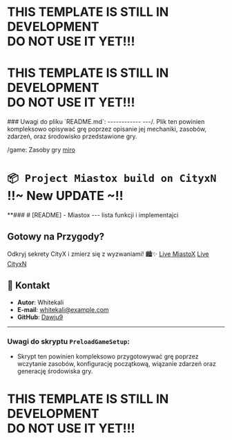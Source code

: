 <html>
<body>
	
</div>

  <script>
    function clickOption() {
      document.getElementById("result").innerHTML = "You clicked the button!";
    }
  </script>
</body>
</html>




<h1>THIS TEMPLATE IS STILL IN DEVELOPMENT<br>DO NOT USE IT YET!!!</h1>
<h1>THIS TEMPLATE IS STILL IN DEVELOPMENT<br>DO NOT USE IT YET!!!</h1>
### Uwagi do pliku `README.md`:
------------
---/. Plik ten powinien kompleksowo opisywać grę poprzez opisanie jej mechaniki, zasobów, zdarzeń, oraz środowisko przedstawione gry.

/game: Zasoby gry
[miro](https://miro.com/app/board/uXjVKtfWXNY=/?share_link_id=381033713650)
# `📦 Project Miastox build on CityxN` !!~ New UPDATE ~!!

**### # [README] - Miastox --- lista funkcji i implementajci

## **Gotowy na Przygody?**

Odkryj sekrety CityX i zmierz się z wyzwaniami! 🏙️✨
[Live MiastoX](https://dawju9.github.io/MiastoX/)
[Live CityxN](https://dawju9.github.io/cityx/)

## 👤 **Kontakt**

- **Autor**: Whitekali
- **E-mail**: whitekali@example.com
- **GitHub**: [Dawju9](https://github.com/Dawju9)

---

### Uwagi do skryptu `PreloadGameSetup`:
- Skrypt ten powinien kompleksowo przygotowywać grę poprzez wczytanie zasobów, konfigurację początkową, wiązanie zdarzeń oraz generację środowiska gry.









<h1>THIS TEMPLATE IS STILL IN DEVELOPMENT<br>DO NOT USE IT YET!!!</h1><!----

<h2 id="Contributing">Contributing</h2>

<p>
There are several ways how you can potentially contribute to this project. One important way to contribute is to actually <i>report bugs/issues</i> you might identify. In addition you can also bring up <i>feature/enhancements</i> requests. Another way is to <i>help translating</i> the README to a wider range of different languages by committing to the <a href="translations">translations</a> folder.
<br>
Make sure you read the <a href=".github/CODE_OF_CONDUCT.md">Code of Conduct</a> and <a href=".github/CONTRIBUTING.md">Contributing Guide</a> first, as well as all other <a href=".github">support guides</a>.
</p>

<h2 id="License & Copyright">License & Copyright</h2>

<p>
This template is distributed and licensed under the MIT License. See <a href="LICENSE">LICENSE</a> for more detailed information. This is NOT legal advice!
</p>

<a href="#Top"><i><u>Back To Top ⬆️</u></i></a>
<h2 id="Navigation">Navigation</h2>

<h2 id="Project">Project</h3>

<h3 id="About">About</h2>


<h2 id="Scripts">Scripts</h2>
<p>Aftman is required to be installed for all scripts.</p>

<details>
        <summary>Use Cases</summary>
        <br>
        <p>
        Actions:
        <ul>
            <li>Sourcemap - will generate a sourcemap.json of the project.</li>
            <li>Packages - will install wally packages & update custom ones with git submodules.</li>
            <li>Types - will fix broken wally types</li>
            <li>Builds - will build the place file.</li>
            <li>Serves - will automatically start serving the place file.</li>
            <li>Starts - will automatically open the place file in studio.</li>
            <li>CQ - Runs code quality checks.</li>
            <li>❌ - Script does not execute the action.</li>
            <li>✅ - Script will execute the action.</li>
        </ul>
        <p>
        <br>
        <table>
            <tr align="center">
                <th>Name</th>
                <th>Sourcemap</th>
                <th>Packages</th>
                <th>Types</th>
                <th>Builds</th>
                <th>Serves</th>
                <th>Starts</th>
                <th>CQ</th>
            </tr>
            <tr align="center">
                <td>install.sh</td>
                <td>✅</td>
                <td>✅</td>
                <td>✅</td>
                <td>✅</td>
                <td>❌</td>
                <td>❌</td>
                <td>❌</td>
            </tr>
            <tr align="center">
                <td>build.sh</td>
                <td>❌</td>
                <td>❌</td>
                <td>❌</td>
                <td>✅</td>
                <td>❌</td>
                <td>❌</td>
                <td>❌</td>
            </tr>
            <tr align="center">
                <td>serve.sh</td>
                <td>❌</td>
                <td>❌</td>
                <td>❌</td>
                <td>✅</td>
                <td>✅</td>
                <td>❌</td>
                <td>❌</td>
            </tr>
            <tr align="center">
                <td>start.sh</td>
                <td>❌</td>
                <td>❌</td>
                <td>❌</td>
                <td>✅</td>
                <td>✅</td>
                <td>✅</td>
                <td>❌</td>
            </tr>
            <tr align="center">
                <td>types.sh</td>
                <td>✅</td>
                <td>❌</td>
                <td>✅</td>
                <td>❌</td>
                <td>❌</td>
                <td>❌</td>
                <td>❌</td>
            </tr>
            <tr align="center">
                <td>packages.sh</td>
                <td>✅</td>
                <td>✅</td>
                <td>✅</td>
                <td>❌</td>
                <td>❌</td>
                <td>❌</td>
                <td>❌</td>
            </tr>
            <tr align="center">
                <td>cq.sh</td>
                <td>✅</td>
                <td>❌</td>
                <td>❌</td>
                <td>❌</td>
                <td>❌</td>
                <td>❌</td>
                <td>✅</td>
            </tr>
        </table>
    </details>

<li>Feature 3</li





<!----

  <h1>Nałra of My Miastox Page</h1> 
 <p>This is a simple web page created using HTMLxDDDDDD.</p> 










<h1>THIS TEMPLATE IS STILL IN DEVELOPMENT<br>DO NOT USE IT YET!!!</h1>

<h2 id="Navigation">Navigation</h2>

<h2 id="Project">Project</h3>

<h3 id="About">About</h2>

<p>
This repository serves as a template designed specifically for Roblox developers looking to enhance their development workflow through advanced integration with CLI (Command Line Interface) tools such as Rojo and Tarmac. It aims to streamline the process of building, testing, and deploying Roblox games and assets by leveraging these powerful tools within GitHub Actions workflows. By utilizing this template, developers can automate repetitive tasks, ensure consistency across projects, and significantly reduce manual intervention required during the development lifecycle.
</p>

<details>
	<summary>Featured Games</summary>
	<nav>
		<ol>
			<li><a href="#Project">Project</a></li>
			<ol>
				<li><a href="#About">About</a></li>
				<li><a href="#Features">Features</a></li>
				<li><a href="#Getting Started">Getting Started</a></li>
				<li><a href="#Building & Project Structure">Building & Project Structure</a></li>
				<li><a href="#Scripts">Scripts</a></li>
			</ol>
			<li><a href="#Contributing">Contributing</a></li>
			<li><a href="#License & Copyright">License & Copyright</a></li>
		</ol>
	</nav>
    <a href=""><h3>Tang County by Hebei Studios</h3></a>
    <img src="" alt="Tang County">
    <br>
    <i>Want your game in this list? Open an issue or contact me on Discord @iceeburr</i>
</details>
 </body>
 
  </html>

<h2 id="Features">Features</h2>

<p></p>

<h2 id="Getting Started">Getting Started</h2>

<p>
To get started, simply clone this repository and follow the setup instructions detailed further. You can customize everything according to your needs.
</p>

<code>git clone https://github.com/iceeburr/roblox-template</code>

<p>
You can either do it manually or use the all-in-one <a href="scripts/install.sh">install.sh</a> script. You can find other useful command snippets in there as well.
</p>
--->








<!---------<div>
<head>
  <title>#MiastoX Home page</title>
  <link rel="stylesheet" href="style.css">
  <style>
    body {
      font-family: Arial, sans-serif;
      background-color: #f2f2f2;
    }
    .title {
      background-color: #4CAF50;
      color: #fff;
      padding: 20px;
      text-align: center;
    }
    .title-text {
      font-size: 24px;
      font-weight: bold;
    }
    .click-option {
      background-color: #4CAF50;
      color: #fff;
      padding: 10px 20px;
      border: none;
      border-radius: 5px;
      cursor: pointer;
    }
    .click-option:hover {
      background-color: #3e8e41;
    }
    nav {
      background-color: #333;
      color: #fff;
      padding: 10px;
      text-align: center;
    }
    nav ul {
      list-style: none;
      margin: 0;
      padding: 0;
    }
    nav li {
      display: inline-block;
      margin-right: 20px;
    }
    nav a {
      color: #fff;
      text-decoration: none;
    }
    nav a:hover {
      color: #ccc;
    }
  </style></head></div>
<body>
  <div class="title">
    <div class="title-text">
      <nav>
        <ul>
          <li><a href="#">MiastoX</a></li>
          <li><a href="#">O nas</a></li>
          <li><a href="#">Kontakt</a></li>
        </ul>
      </nav>
      <h4>Miastox</h4>
    </div>
  </div>
  <button class="click-option" onclick="clickOption()">Click Me</button>
  <p id="result"></p> <img src="https://example.com/image.jpg" alt="Example Image"> 
 <div align='center'>
    <img src="./gh-assets/project_logo.svg" alt="Project Logo" width="150" height="150">
    <h1 id="Top">MiastoX</h1>
    <h3>A City4All you out there in Roblox developers to inspire and alow goodnes and shown advanced tehniques to manage project like Pro GitHub workflows, build, and deploy active stations.</h3>
    <img src="https://github.com/iceeburr/roblox-video-codec/actions/workflows/ci.yaml/badge.svg" alt="CI">
    <img src="https://github.com/iceeburr/roblox-video-codec/actions/workflows/release.yaml/badge.svg" alt="Build & Deploy">
    <a href=""><img src="https://img.shields.io/github/issues/iceeburr/roblox-template.svg" alt="Issues"></a>
    <a href="https://www.paypal.me/dawju9"><img src="https://img.shields.io/badge/donate-PayPal-green.svg" alt="Donate"></a>

    <section>
    <h2>Features</h2>
    <ul>
<code>`./scripts/install.sh`</code>

<details>
    <summary>Manual Setup:</summary>
    <br>
    <p>
    First, please head over to the <a href="https://github.com/LPGhatguy/aftman/releases/latest">aftman releases page</a> and download the latest version. Open your terminal and <code>cd</code> into the directory. Finally run <code>./aftman self-install</code>.</br>
    Now you can run <code>aftman install</code>, followed by <code>wally install</code>.
    </br>
    That's it! Read how to build the place file further. (or use the <a href="scripts/build.sh">build.sh</a> script)
    </p>
</details>


    <h2 id="Building & Project Structure">Building & Project Structure</h2>

    <p></p>

    <h2 id="Scripts">Scripts</h2>

    <p>Aftman is required to be installed for all scripts.</p>

    <details>
        <summary>Use Cases</summary>
        <br>
        <p>
        Actions:
        <ul>
            <li>Sourcemap - will generate a sourcemap.json of the project.</li>
            <li>Packages - will install wally packages & update custom ones with git submodules.</li>
            <li>Types - will fix broken wally types</li>
            <li>Builds - will build the place file.</li>
            <li>Serves - will automatically start serving the place file.</li>
            <li>Starts - will automatically open the place file in studio.</li>
            <li>CQ - Runs code quality checks.</li>
            <li>❌ - Script does not execute the action.</li>
            <li>✅ - Script will execute the action.</li>
        </ul>
        <p>
        <br>
        <table>
            <tr align="center">
                <th>Name</th>
                <th>Sourcemap</th>
                <th>Packages</th>
                <th>Types</th>
                <th>Builds</th>
                <th>Serves</th>
                <th>Starts</th>
                <th>CQ</th>
            </tr>
            <tr align="center">
                <td>install.sh</td>
                <td>✅</td>
                <td>✅</td>
                <td>✅</td>
                <td>✅</td>
                <td>❌</td>
                <td>❌</td>
                <td>❌</td>
            </tr>
            <tr align="center">
                <td>build.sh</td>
                <td>❌</td>
                <td>❌</td>
                <td>❌</td>
                <td>✅</td>
                <td>❌</td>
                <td>❌</td>
                <td>❌</td>
            </tr>
            <tr align="center">
                <td>serve.sh</td>
                <td>❌</td>
                <td>❌</td>
                <td>❌</td>
                <td>✅</td>
                <td>✅</td>
                <td>❌</td>
                <td>❌</td>
            </tr>
            <tr align="center">
                <td>start.sh</td>
                <td>❌</td>
                <td>❌</td>
                <td>❌</td>
                <td>✅</td>
                <td>✅</td>
                <td>✅</td>
                <td>❌</td>
            </tr>
            <tr align="center">
                <td>types.sh</td>
                <td>✅</td>
                <td>❌</td>
                <td>✅</td>
                <td>❌</td>
                <td>❌</td>
                <td>❌</td>
                <td>❌</td>
            </tr>
            <tr align="center">
                <td>packages.sh</td>
                <td>✅</td>
                <td>✅</td>
                <td>✅</td>
                <td>❌</td>
                <td>❌</td>
                <td>❌</td>
                <td>❌</td>
            </tr>
            <tr align="center">
                <td>cq.sh</td>
                <td>✅</td>
                <td>❌</td>
                <td>❌</td>
                <td>❌</td>
                <td>❌</td>
                <td>❌</td>
                <td>✅</td>
            </tr>
        </table>
    </details>

    <li>Feature 3</li
</div>

  <script>
    function clickOption() {
      document.getElementById("result").innerHTML = "You clicked the button!";
    }
  </script>
</body>
</html>
  <h1>Nałra of My Miastox Page</h1> 
 <p>This is a simple web page created using HTMLxDDDDDD.</p> 









<h1>THIS TEMPLATE IS STILL IN DEVELOPMENT<br>DO NOT USE IT YET!!!</h1>

<h2 id="Navigation">Navigation</h2>

<h2 id="Project">Project</h3>

<h3 id="About">About</h2>

<p>
This repository serves as a template designed specifically for Roblox developers looking to enhance their development workflow through advanced integration with CLI (Command Line Interface) tools such as Rojo and Tarmac. It aims to streamline the process of building, testing, and deploying Roblox games and assets by leveraging these powerful tools within GitHub Actions workflows. By utilizing this template, developers can automate repetitive tasks, ensure consistency across projects, and significantly reduce manual intervention required during the development lifecycle.
</p>

<details>
	<summary>Featured Games</summary>
	<nav>
		<ol>
			<li><a href="#Project">Project</a></li>
			<ol>
				<li><a href="#About">About</a></li>
				<li><a href="#Features">Features</a></li>
				<li><a href="#Getting Started">Getting Started</a></li>
				<li><a href="#Building & Project Structure">Building & Project Structure</a></li>
				<li><a href="#Scripts">Scripts</a></li>
			</ol>
			<li><a href="#Contributing">Contributing</a></li>
			<li><a href="#License & Copyright">License & Copyright</a></li>
		</ol>
	</nav>
    <a href=""><h3>Tang County by Hebei Studios</h3></a>
    <img src="" alt="Tang County">
    <br>
    <i>Want your game in this list? Open an issue or contact me on Discord @iceeburr</i>
</details>
 </body>
 
  </html>



<!----
<h2 id="Features">Features</h2>

<p></p>

<h2 id="Getting Started">Getting Started</h2>

<p>
To get started, simply clone this repository and follow the setup instructions detailed further. You can customize everything according to your needs.
</p>

<code>git clone https://github.com/iceeburr/roblox-template</code>

<p>
You can either do it manually or use the all-in-one <a href="scripts/install.sh">install.sh</a> script. You can find other useful command snippets in there as well.
</p>
<h1>THIS TEMPLATE IS STILL IN DEVELOPMENT<br>DO NOT USE IT YET!!!</h1>
### Uwagi do pliku `README.md`:
------------
---/. Plik ten powinien kompleksowo opisywać grę poprzez opisanie jej mechaniki, zasobów, zdarzeń, oraz środowisko przedstawione gry.

/game: Zasoby gry
[miro](https://miro.com/app/board/uXjVKtfWXNY=/?share_link_id=381033713650)
# `📦 Project Miastox build on CityxN` !!~ New UPDATE ~!!

**### # [README] - Miastox --- lista funkcji i implementajci

## **Gotowy na Przygody?**

Odkryj sekrety CityX i zmierz się z wyzwaniami! 🏙️✨
[Live MiastoX](https://dawju9.github.io/MiastoX/)
[Live CityxN](https://dawju9.github.io/cityx/)

## 👤 **Kontakt**

- **Autor**: Whitekali
- **E-mail**: whitekali@example.com
- **GitHub**: [Dawju9](https://github.com/Dawju9)

---

### Uwagi do skryptu `PreloadGameSetup`:
- Skrypt ten powinien kompleksowo przygotowywać grę poprzez wczytanie zasobów, konfigurację początkową, wiązanie zdarzeń oraz generację środowiska gry.









<h1>THIS TEMPLATE IS STILL IN DEVELOPMENT<br>DO NOT USE IT YET!!!</h1><!----

<h2 id="Contributing">Contributing</h2>

<p>
There are several ways how you can potentially contribute to this project. One important way to contribute is to actually <i>report bugs/issues</i> you might identify. In addition you can also bring up <i>feature/enhancements</i> requests. Another way is to <i>help translating</i> the README to a wider range of different languages by committing to the <a href="translations">translations</a> folder.
<br>
Make sure you read the <a href=".github/CODE_OF_CONDUCT.md">Code of Conduct</a> and <a href=".github/CONTRIBUTING.md">Contributing Guide</a> first, as well as all other <a href=".github">support guides</a>.
</p>

<h2 id="License & Copyright">License & Copyright</h2>

<p>
This template is distributed and licensed under the MIT License. See <a href="LICENSE">LICENSE</a> for more detailed information. This is NOT legal advice!
</p>

<a href="#Top"><i><u>Back To Top ⬆️</u></i></a>
</html>
